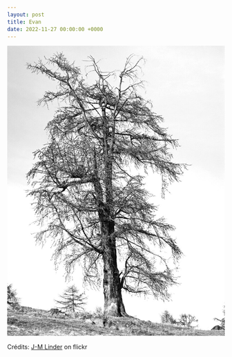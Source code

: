 ```yaml
---
layout: post
title: Evan
date: 2022-11-27 00:00:00 +0000
---
```


![Evan](/images/2022-11-27.jpg)

Crédits: [J-M Linder](https://www.flickr.com/people/jmverco/) on flickr

